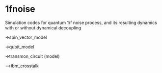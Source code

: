 # 1fnoise

Simulation codes for quantum 1/f noise process, and its resulting dynamics with or without dynamical decoupling

->spin_vector_model

->qubit_model

->transmon_circuit (model)

-->ibm_crosstalk
